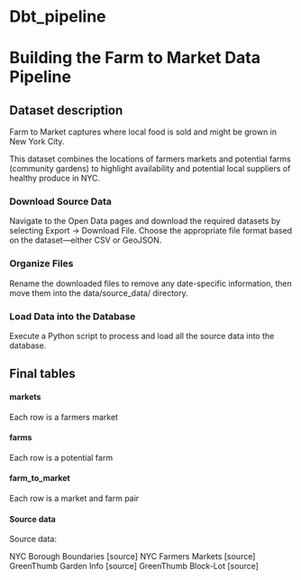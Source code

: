 # Dbt_pipeline

# Building the Farm to Market Data Pipeline
## Dataset description
Farm to Market captures where local food is sold and might be grown in New York City.

This dataset combines the locations of farmers markets and potential farms (community gardens) to highlight availability and potential local suppliers of healthy produce in NYC.

### Download Source Data
Navigate to the Open Data pages and download the required datasets by selecting Export → Download File. Choose the appropriate file format based on the dataset—either CSV or GeoJSON.

### Organize Files
Rename the downloaded files to remove any date-specific information, then move them into the data/source_data/ directory.

### Load Data into the Database
Execute a Python script to process and load all the source data into the database.

## Final tables
#### markets

Each row is a farmers market

#### farms

Each row is a potential farm

#### farm_to_market

Each row is a market and farm pair

#### Source data
Source data:

NYC Borough Boundaries [source]
NYC Farmers Markets [source]
GreenThumb Garden Info [source]
GreenThumb Block-Lot [source]